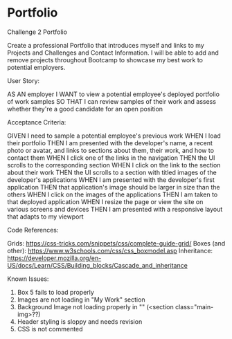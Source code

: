 # Portfolio
Challenge 2 Portfolio

Create a professional Portfolio that introduces myself and links to my Projects and Challenges and Contact Information.  I will be able to add and remove projects throughout Bootcamp to showcase my best work to potential employers.

User Story:

AS AN employer
I WANT to view a potential employee's deployed portfolio of work samples
SO THAT I can review samples of their work and assess whether they're a good candidate for an open position

Acceptance Criteria:

GIVEN I need to sample a potential employee's previous work
WHEN I load their portfolio
THEN I am presented with the developer's name, a recent photo or avatar, and links to sections about them, their work, and how to contact them
WHEN I click one of the links in the navigation
THEN the UI scrolls to the corresponding section
WHEN I click on the link to the section about their work
THEN the UI scrolls to a section with titled images of the developer's applications
WHEN I am presented with the developer's first application
THEN that application's image should be larger in size than the others
WHEN I click on the images of the applications
THEN I am taken to that deployed application
WHEN I resize the page or view the site on various screens and devices
THEN I am presented with a responsive layout that adapts to my viewport

Code References:

Grids:  https://css-tricks.com/snippets/css/complete-guide-grid/
Boxes (and other):  https://www.w3schools.com/css/css_boxmodel.asp
Inheritance:  https://developer.mozilla.org/en-US/docs/Learn/CSS/Building_blocks/Cascade_and_inheritance

Known Issues:

1.  Box 5 fails to load properly
2.  Images are not loading in "My Work" section
3.  Background Image not loading properly in "<body>" (<section class="main-img>??)
4.  Header styling is sloppy and needs revision
5.  CSS is not commented
  
